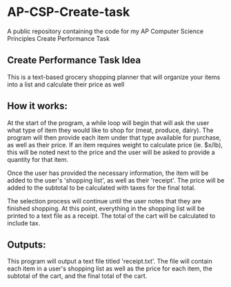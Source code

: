 # AP-CSP-Create-task
A public repository containing the code for my AP Computer Science Principles Create Performance Task

## Create Performance Task Idea
This is a text-based grocery shopping planner that will organize your items into a list and calculate their price as well

## How it works:
At the start of the program, a while loop will begin that will ask the user what type of item they would like to shop for (meat, produce, dairy). The program will then provide each item under that type available for purchase, as well as their price. If an item requires weight to calculate price (ie. $x/lb), this will be noted next to the price and the user will be asked to provide a quantity for that item.

Once the user has provided the necessary information, the item will be added to the user's 'shopping list', as well as their 'receipt'. The price will be added to the subtotal to be calculated with taxes for the final total.

The selection process will continue until the user notes that they are finished shopping. At this point, everything in the shopping list will be printed to a text file as a receipt. The total of the cart will be calculated to include tax.

## Outputs:
This program will output a text file titled 'receipt.txt'. The file will contain each item in a user's shopping list as well as the price for each item, the subtotal of the cart, and the final total of the cart.
